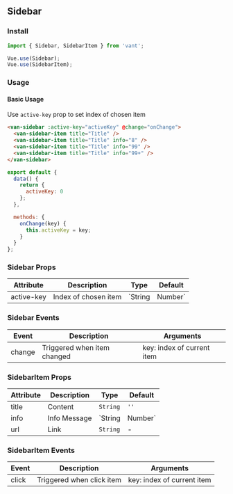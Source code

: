 ## Sidebar

### Install

``` javascript
import { Sidebar, SidebarItem } from 'vant';

Vue.use(Sidebar);
Vue.use(SidebarItem);
```

### Usage

#### Basic Usage

Use `active-key` prop to set index of chosen item

```html
<van-sidebar :active-key="activeKey" @change="onChange">
  <van-sidebar-item title="Title" />
  <van-sidebar-item title="Title" info="8" />
  <van-sidebar-item title="Title" info="99" />
  <van-sidebar-item title="Title" info="99+" />
</van-sidebar>
```

``` javascript
export default {
  data() {
    return {
      activeKey: 0
    };
  },

  methods: {
    onChange(key) {
      this.activeKey = key;
    }
  }
};
```

### Sidebar Props

| Attribute | Description | Type | Default |
|------|------|------|------|
| active-key | Index of chosen item | `String | Number` | `0` |

### Sidebar Events

| Event | Description | Arguments |
|------|------|------|
| change | Triggered when item changed | key: index of current item |

### SidebarItem Props

| Attribute | Description | Type | Default |
|------|------|------|------|
| title | Content | `String` | `''` |
| info | Info Message | `String | Number` | `''` |
| url | Link | `String` | - |

### SidebarItem Events

| Event | Description | Arguments |
|------|------|------|
| click | Triggered when click item | key: index of current item |
